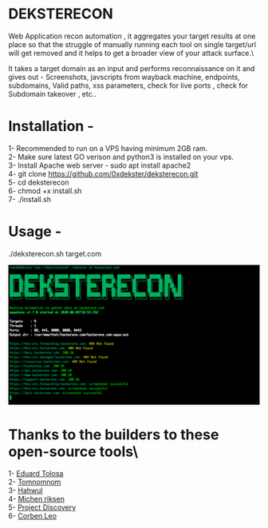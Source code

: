 # DEKSTERECON
Web Application recon automation , it aggregates your target results at one place so that the struggle of manually running each tool on single target/url will get removed and it helps to get a broader view of your attack surface.\

It takes a target domain as an input and performs reconnaissance on it and gives out  - Screenshots, javscripts from wayback machine, endpoints, subdomains, Valid paths, xss parameters, check for live ports , check for Subdomain takeover , etc..

# Installation - 

1- Recommended to run on a VPS having minimum 2GB ram.\
2- Make sure latest GO verison and python3 is installed on your vps.\
3- Install Apache web server - sudo apt install apache2 \
4- git clone https://github.com/0xdekster/deksterecon.git \
5- cd deksterecon\
6- chmod +x install.sh\
7- ./install.sh


# Usage - 

./deksterecon.sh target.com

![Screenshot](/screenshot.png)

# Thanks to the builders to these open-source tools\

1- [Eduard Tolosa](https://github.com/Edu4rdSHL/findomain)\
2- [Tomnomnom](https://github.com/tomnomnom)\
3- [Hahwul](https://github.com/hahwul/dalfox)\
4- [Michen riksen](https://github.com/michenriksen/aquatone)\
5- [Project Discovery](https://github.com/projectdiscovery)\
6- [Corben Leo](https://github.com/projectdiscovery)
